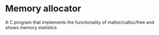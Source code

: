 # Memory allocator

A C program that implements the functionality of malloc/calloc/free and shows memory statistics



